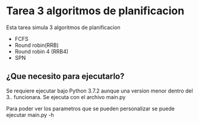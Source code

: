 # Tarea 3 algoritmos de planificacion

Esta tarea simula 3 algoritmos de planificacion
* FCFS
* Round robin(RRB)
* Round robin 4 (RRB4)
* SPN

## ¿Que necesito para ejecutarlo?

Se requiere ejecutar bajo Python 3.7.2 aunque una version menor dentro del 3.*.* funcionara.
Se ejecuta con el archivo main.py

Para poder ver los parametros que se pueden personalizar se puede ejecutar main.py -h